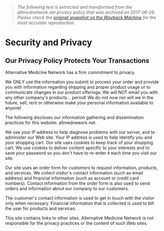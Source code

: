 > *The following text is extracted and transformed from the altmednetwork.net privacy policy that was archived on 2017-06-26. Please check the [original snapshot on the Wayback Machine](https://web.archive.org/web/20170626154145id_/http%3A//www.altmednetwork.net/privacypolicy.html) for the most accurate reproduction.*

# Security and Privacy

## Our Privacy Policy Protects Your Transactions

Alternative Medicine Network has a firm commitment to privacy.

We ONLY use the information you submit to process your order and provide you with information regarding shipping and proper product usage or to communicate changes in our product offerings. We will NOT email you with any other company's products... period! We do not now nor will we in the future, sell, rent or otherwise make your personal information available to anyone!

The following discloses our information gathering and dissemination practices for this website: altmednework.net. 

We use your IP address to help diagnose problems with our server, and to administer our Web site. Your IP address is used to help identify you and your shopping cart. Our site uses cookies to keep track of your shopping cart. We use cookies to deliver content specific to your interests and to save your password so you don't have to re-enter it each time you visit our site.

Our site uses an order form for customers to request information, products, and services. We collect visitor's contact information (such as email address) and financial information (such as account or credit card numbers). Contact information from the order form is also used to send orders and information about our company to our customers.

The customer's contact information is used to get in touch with the visitor only when necessary. Financial information that is collected is used to bill the user for products and services.

This site contains links to other sites. Alternative Medicine Network is not responsible for the privacy practices or the content of such Web sites. 

